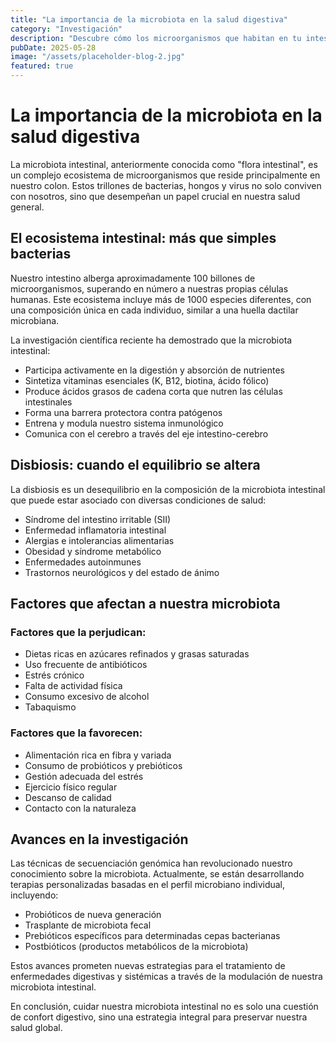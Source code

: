 ```yaml
---
title: "La importancia de la microbiota en la salud digestiva"
category: "Investigación"
description: "Descubre cómo los microorganismos que habitan en tu intestino afectan tu salud general y cómo mantenerlos en equilibrio."
pubDate: 2025-05-28
image: "/assets/placeholder-blog-2.jpg"
featured: true
---
```


# La importancia de la microbiota en la salud digestiva

La microbiota intestinal, anteriormente conocida como "flora intestinal", es un complejo ecosistema de microorganismos que reside principalmente en nuestro colon. Estos trillones de bacterias, hongos y virus no solo conviven con nosotros, sino que desempeñan un papel crucial en nuestra salud general.

## El ecosistema intestinal: más que simples bacterias

Nuestro intestino alberga aproximadamente 100 billones de microorganismos, superando en número a nuestras propias células humanas. Este ecosistema incluye más de 1000 especies diferentes, con una composición única en cada individuo, similar a una huella dactilar microbiana.

La investigación científica reciente ha demostrado que la microbiota intestinal:

- Participa activamente en la digestión y absorción de nutrientes
- Sintetiza vitaminas esenciales (K, B12, biotina, ácido fólico)
- Produce ácidos grasos de cadena corta que nutren las células intestinales
- Forma una barrera protectora contra patógenos
- Entrena y modula nuestro sistema inmunológico
- Comunica con el cerebro a través del eje intestino-cerebro

## Disbiosis: cuando el equilibrio se altera

La disbiosis es un desequilibrio en la composición de la microbiota intestinal que puede estar asociado con diversas condiciones de salud:

- Síndrome del intestino irritable (SII)
- Enfermedad inflamatoria intestinal
- Alergias e intolerancias alimentarias
- Obesidad y síndrome metabólico
- Enfermedades autoinmunes
- Trastornos neurológicos y del estado de ánimo

## Factores que afectan a nuestra microbiota

### Factores que la perjudican:
- Dietas ricas en azúcares refinados y grasas saturadas
- Uso frecuente de antibióticos
- Estrés crónico
- Falta de actividad física
- Consumo excesivo de alcohol
- Tabaquismo

### Factores que la favorecen:
- Alimentación rica en fibra y variada
- Consumo de probióticos y prebióticos
- Gestión adecuada del estrés
- Ejercicio físico regular
- Descanso de calidad
- Contacto con la naturaleza

## Avances en la investigación

Las técnicas de secuenciación genómica han revolucionado nuestro conocimiento sobre la microbiota. Actualmente, se están desarrollando terapias personalizadas basadas en el perfil microbiano individual, incluyendo:

- Probióticos de nueva generación
- Trasplante de microbiota fecal
- Prebióticos específicos para determinadas cepas bacterianas
- Postbióticos (productos metabólicos de la microbiota)

Estos avances prometen nuevas estrategias para el tratamiento de enfermedades digestivas y sistémicas a través de la modulación de nuestra microbiota intestinal.

En conclusión, cuidar nuestra microbiota intestinal no es solo una cuestión de confort digestivo, sino una estrategia integral para preservar nuestra salud global.
